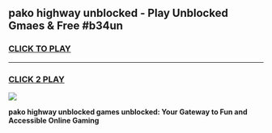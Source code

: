
## pako highway unblocked - Play Unblocked Gmaes & Free #b34un
<h3>
<a href="https://news.freeplayer.one?title=pako_highway_unblocked&ref=24F">CLICK TO PLAY</a></h3>
<hr>

<h3>
<a href="https://news.freeplayer.one?title=pako_highway_unblocked&ref=24F">CLICK 2 PLAY</a>
  
</h3>

<a href="https://news.freeplayer.one?title=pako_highway_unblocked&ref=24F/"><img src="https://clearcache.store/games.png"></a>


**pako highway unblocked games unblocked: Your Gateway to Fun and Accessible Online Gaming**
